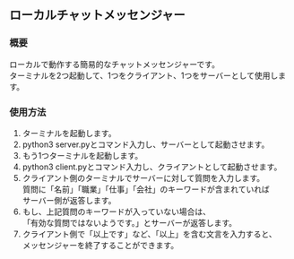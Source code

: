 ## ローカルチャットメッセンジャー

### 概要
ローカルで動作する簡易的なチャットメッセンジャーです。  
ターミナルを2つ起動して、1つをクライアント、1つをサーバーとして使用します。

### 使用方法
1. ターミナルを起動します。
2. python3 server.pyとコマンド入力し、サーバーとして起動させます。
3. もう1つターミナルを起動します。
4. python3 client.pyとコマンド入力し、クライアントとして起動させます。
5. クライアント側のターミナルでサーバーに対して質問を入力します。  
   質問に「名前」「職業」「仕事」「会社」のキーワードが含まれていれば  
   サーバー側が返答します。
6. もし、上記質問のキーワードが入っていない場合は、  
   「有効な質問ではないようです。」とサーバーが返答します。
7. クライアント側で「以上です」など、「以上」を含む文言を入力すると、  
   メッセンジャーを終了することができます。
